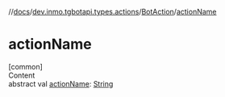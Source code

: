 //[docs](../../../index.md)/[dev.inmo.tgbotapi.types.actions](../index.md)/[BotAction](index.md)/[actionName](action-name.md)



# actionName  
[common]  
Content  
abstract val [actionName](action-name.md): [String](https://kotlinlang.org/api/latest/jvm/stdlib/kotlin/-string/index.html)  



